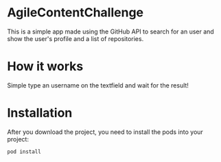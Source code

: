 # AgileContentChallenge

This is a simple app made using the GitHub API to search for an user and show the user's profile and a list of repositories. 

# How it works

Simple type an username on the textfield and wait for the result!

# Installation

After you download the project, you need to install the pods into your project:

`pod install`
